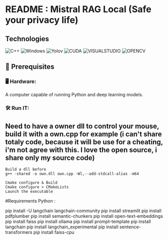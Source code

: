 # README : Mistral RAG Local (Safe your privacy life)
 
## Technologies 

![C++](https://img.shields.io/badge/C++-3776AB?style=for-the-badge&logo=C++&logoColor=white) ![Windows](https://img.shields.io/badge/Windows-0078D6?style=for-the-badge&logo=windows&logoColor=white) ![Yolov](https://img.shields.io/badge/Yolov-FCC624?style=for-the-badge&logo=Yolov&logoColor=black) ![CUDA](https://img.shields.io/badge/CUDA-3776AB?style=for-the-badge&logo=CUDA&logoColor=white) ![VISUALSTUDIO](https://img.shields.io/badge/VISUALSTUDIO-3776AB?style=for-the-badge&logo=VISUALSTUDIO&logoColor=white) ![OPENCV](https://img.shields.io/badge/OPENCV-3776AB?style=for-the-badge&logo=OPENCV&logoColor=white) 

## 📌 Prerequisites
### 🖥 Hardware:

A computer capable of running Python and deep learning models.

### 🛠 Run IT:

## Need to have a owner dll to control your mouse, build it with a own.cpp for example (i can't share totaly code, because it will be use for a cheating, i'm not agree with this. I love the open source, i share only my source code)

```
Build a dll before 
g++ -shared -o own.dll own.cpp -Wl,--add-stdcall-alias -m64
```
```
Cmake configure & Build
Cmake configure > CMakeLists
Launch the executable
```
#Requirements Python : 

pip install -U langchain langchain-community
pip install streamlit
pip install pdfplumber
pip install semantic-chunkers
pip install open-text-embeddings
pip install faiss
pip install ollama
pip install prompt-template
pip install langchain
pip install langchain_experimental
pip install sentence-transformers
pip install faiss-cpu
